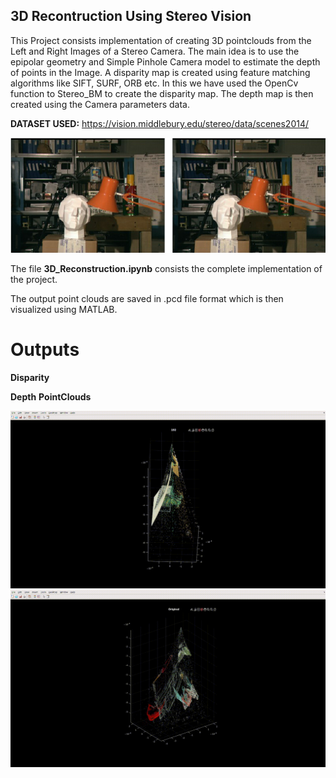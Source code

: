 ## 3D Recontruction Using Stereo Vision
This Project consists implementation of creating 3D pointclouds from the Left and Right Images of a Stereo Camera.
The main idea is to use the epipolar geometry and Simple Pinhole Camera model to estimate the depth of points in the Image.
A disparity map is created using feature matching algorithms like SIFT, SURF, ORB etc. In this we have used the OpenCv function to Stereo_BM to create the disparity map.
The depth map is then created using the Camera parameters data.

**DATASET USED:**
https://vision.middlebury.edu/stereo/data/scenes2014/

![Dataset Sample](https://github.com/Aadiv1999/reconstruct_3D/blob/main/outputs/stereo%20pair.png)

The file **3D_Reconstruction.ipynb** consists the complete implementation of the project.

The output point clouds are saved in .pcd file format which is then visualized using MATLAB.

# Outputs
**Disparity** 
<!-- ![disp1]() -->
**Depth**
**PointClouds**

![output1](https://github.com/Aadiv1999/reconstruct_3D/blob/main/images/reconstruct1.gif)
![output2](https://github.com/Aadiv1999/reconstruct_3D/blob/main/images/reconstruct2.gif)
